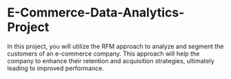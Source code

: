 # E-Commerce-Data-Analytics-Project
In this project, you will utilize the RFM approach to analyze and segment the customers of an e-commerce company. This approach will help the company to enhance their retention and acquisition strategies, ultimately leading to improved performance.
